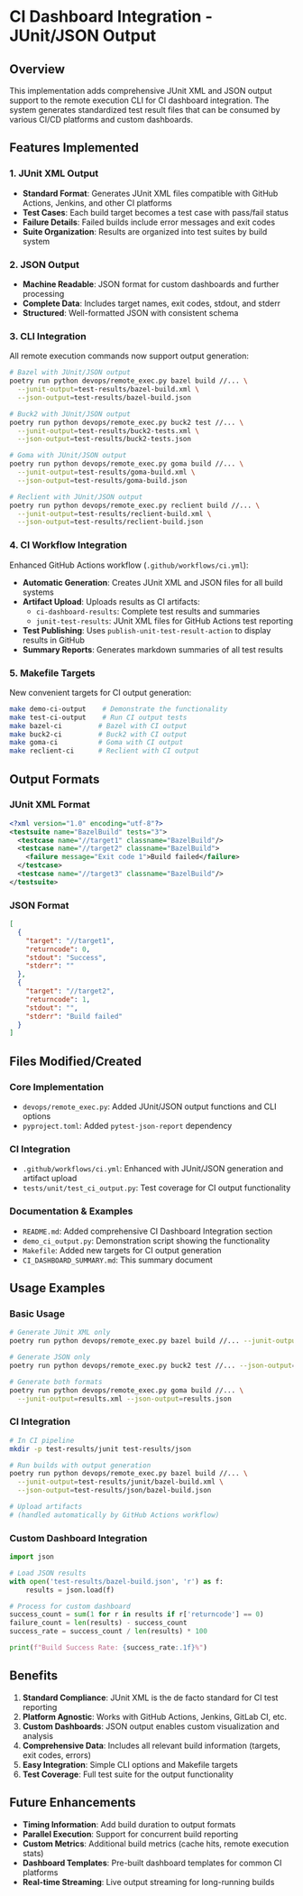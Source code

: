 # CI Dashboard Integration - JUnit/JSON Output

## Overview

This implementation adds comprehensive JUnit XML and JSON output support to the remote execution CLI for CI dashboard integration. The system generates standardized test result files that can be consumed by various CI/CD platforms and custom dashboards.

## Features Implemented

### 1. JUnit XML Output
- **Standard Format**: Generates JUnit XML files compatible with GitHub Actions, Jenkins, and other CI platforms
- **Test Cases**: Each build target becomes a test case with pass/fail status
- **Failure Details**: Failed builds include error messages and exit codes
- **Suite Organization**: Results are organized into test suites by build system

### 2. JSON Output
- **Machine Readable**: JSON format for custom dashboards and further processing
- **Complete Data**: Includes target names, exit codes, stdout, and stderr
- **Structured**: Well-formatted JSON with consistent schema

### 3. CLI Integration
All remote execution commands now support output generation:

```bash
# Bazel with JUnit/JSON output
poetry run python devops/remote_exec.py bazel build //... \
  --junit-output=test-results/bazel-build.xml \
  --json-output=test-results/bazel-build.json

# Buck2 with JUnit/JSON output  
poetry run python devops/remote_exec.py buck2 test //... \
  --junit-output=test-results/buck2-tests.xml \
  --json-output=test-results/buck2-tests.json

# Goma with JUnit/JSON output
poetry run python devops/remote_exec.py goma build //... \
  --junit-output=test-results/goma-build.xml \
  --json-output=test-results/goma-build.json

# Reclient with JUnit/JSON output
poetry run python devops/remote_exec.py reclient build //... \
  --junit-output=test-results/reclient-build.xml \
  --json-output=test-results/reclient-build.json
```

### 4. CI Workflow Integration
Enhanced GitHub Actions workflow (`.github/workflows/ci.yml`):

- **Automatic Generation**: Creates JUnit XML and JSON files for all build systems
- **Artifact Upload**: Uploads results as CI artifacts:
  - `ci-dashboard-results`: Complete test results and summaries
  - `junit-test-results`: JUnit XML files for GitHub Actions test reporting
- **Test Publishing**: Uses `publish-unit-test-result-action` to display results in GitHub
- **Summary Reports**: Generates markdown summaries of all test results

### 5. Makefile Targets
New convenient targets for CI output generation:

```bash
make demo-ci-output    # Demonstrate the functionality
make test-ci-output    # Run CI output tests
make bazel-ci         # Bazel with CI output
make buck2-ci         # Buck2 with CI output  
make goma-ci          # Goma with CI output
make reclient-ci      # Reclient with CI output
```

## Output Formats

### JUnit XML Format
```xml
<?xml version="1.0" encoding="utf-8"?>
<testsuite name="BazelBuild" tests="3">
  <testcase name="//target1" classname="BazelBuild"/>
  <testcase name="//target2" classname="BazelBuild">
    <failure message="Exit code 1">Build failed</failure>
  </testcase>
  <testcase name="//target3" classname="BazelBuild"/>
</testsuite>
```

### JSON Format
```json
[
  {
    "target": "//target1",
    "returncode": 0,
    "stdout": "Success",
    "stderr": ""
  },
  {
    "target": "//target2",
    "returncode": 1,
    "stdout": "",
    "stderr": "Build failed"
  }
]
```

## Files Modified/Created

### Core Implementation
- `devops/remote_exec.py`: Added JUnit/JSON output functions and CLI options
- `pyproject.toml`: Added `pytest-json-report` dependency

### CI Integration
- `.github/workflows/ci.yml`: Enhanced with JUnit/JSON generation and artifact upload
- `tests/unit/test_ci_output.py`: Test coverage for CI output functionality

### Documentation & Examples
- `README.md`: Added comprehensive CI Dashboard Integration section
- `demo_ci_output.py`: Demonstration script showing the functionality
- `Makefile`: Added new targets for CI output generation
- `CI_DASHBOARD_SUMMARY.md`: This summary document

## Usage Examples

### Basic Usage
```bash
# Generate JUnit XML only
poetry run python devops/remote_exec.py bazel build //... --junit-output=results.xml

# Generate JSON only  
poetry run python devops/remote_exec.py buck2 test //... --json-output=results.json

# Generate both formats
poetry run python devops/remote_exec.py goma build //... \
  --junit-output=results.xml --json-output=results.json
```

### CI Integration
```bash
# In CI pipeline
mkdir -p test-results/junit test-results/json

# Run builds with output generation
poetry run python devops/remote_exec.py bazel build //... \
  --junit-output=test-results/junit/bazel-build.xml \
  --json-output=test-results/json/bazel-build.json

# Upload artifacts
# (handled automatically by GitHub Actions workflow)
```

### Custom Dashboard Integration
```python
import json

# Load JSON results
with open('test-results/bazel-build.json', 'r') as f:
    results = json.load(f)

# Process for custom dashboard
success_count = sum(1 for r in results if r['returncode'] == 0)
failure_count = len(results) - success_count
success_rate = success_count / len(results) * 100

print(f"Build Success Rate: {success_rate:.1f}%")
```

## Benefits

1. **Standard Compliance**: JUnit XML is the de facto standard for CI test reporting
2. **Platform Agnostic**: Works with GitHub Actions, Jenkins, GitLab CI, etc.
3. **Custom Dashboards**: JSON output enables custom visualization and analysis
4. **Comprehensive Data**: Includes all relevant build information (targets, exit codes, errors)
5. **Easy Integration**: Simple CLI options and Makefile targets
6. **Test Coverage**: Full test suite for the output functionality

## Future Enhancements

- **Timing Information**: Add build duration to output formats
- **Parallel Execution**: Support for concurrent build reporting
- **Custom Metrics**: Additional build metrics (cache hits, remote execution stats)
- **Dashboard Templates**: Pre-built dashboard templates for common CI platforms
- **Real-time Streaming**: Live output streaming for long-running builds 